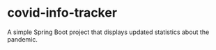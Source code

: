 # covid-info-tracker
A simple Spring Boot project that displays updated statistics about the pandemic. 
